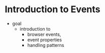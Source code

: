 # Introduction to Events

* goal
  * introduction to
    * browser events,
    * event properties
    * handling patterns
